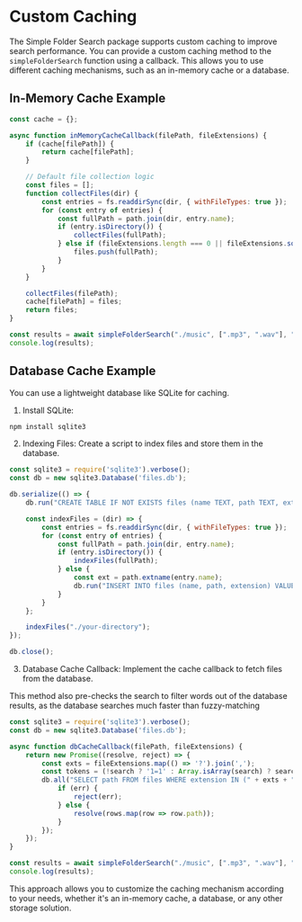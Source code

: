 # Custom Caching

The Simple Folder Search package supports custom caching to improve search performance. You can provide a custom caching method to the `simpleFolderSearch` function using a callback. This allows you to use different caching mechanisms, such as an in-memory cache or a database.

## In-Memory Cache Example

```javascript
const cache = {};

async function inMemoryCacheCallback(filePath, fileExtensions) {
    if (cache[filePath]) {
        return cache[filePath];
    }

    // Default file collection logic
    const files = [];
    function collectFiles(dir) {
        const entries = fs.readdirSync(dir, { withFileTypes: true });
        for (const entry of entries) {
            const fullPath = path.join(dir, entry.name);
            if (entry.isDirectory()) {
                collectFiles(fullPath);
            } else if (fileExtensions.length === 0 || fileExtensions.some(ext => entry.name.endsWith(ext))) {
                files.push(fullPath);
            }
        }
    }

    collectFiles(filePath);
    cache[filePath] = files;
    return files;
}

const results = await simpleFolderSearch("./music", [".mp3", ".wav"], "my song", { minimumScore: 0.6, batchSize: 100 }, inMemoryCacheCallback);
console.log(results);
```

## Database Cache Example

You can use a lightweight database like SQLite for caching.

1. Install SQLite:

```bash
npm install sqlite3
```

2. Indexing Files: Create a script to index files and store them in the database.

```js
const sqlite3 = require('sqlite3').verbose();
const db = new sqlite3.Database('files.db');

db.serialize(() => {
    db.run("CREATE TABLE IF NOT EXISTS files (name TEXT, path TEXT, extension TEXT)");

    const indexFiles = (dir) => {
        const entries = fs.readdirSync(dir, { withFileTypes: true });
        for (const entry of entries) {
            const fullPath = path.join(dir, entry.name);
            if (entry.isDirectory()) {
                indexFiles(fullPath);
            } else {
                const ext = path.extname(entry.name);
                db.run("INSERT INTO files (name, path, extension) VALUES (?, ?, ?)", [entry.name, fullPath, ext]);
            }
        }
    };

    indexFiles("./your-directory");
});

db.close();
```

3. Database Cache Callback: Implement the cache callback to fetch files from the database.

This method also pre-checks the search to filter words out of the database results, as the database searches much faster than fuzzy-matching

```js
const sqlite3 = require('sqlite3').verbose();
const db = new sqlite3.Database('files.db');

async function dbCacheCallback(filePath, fileExtensions) {
    return new Promise((resolve, reject) => {
        const exts = fileExtensions.map(() => '?').join(',');
        const tokens = (!search ? '1=1' : Array.isArray(search) ? search.join(' '): search).toLowerCase().split(' ').map(x => 'path LIKE "%'+x+'%"').join(' OR ');
        db.all("SELECT path FROM files WHERE extension IN (" + exts + ") AND (" + tokens + ")", fileExtensions, (err, rows) => {
            if (err) {
                reject(err);
            } else {
                resolve(rows.map(row => row.path));
            }
        });
    });
}

const results = await simpleFolderSearch("./music", [".mp3", ".wav"], "my song", { minimumScore: 0.6, batchSize: 100 }, dbCacheCallback);
console.log(results);
```

This approach allows you to customize the caching mechanism according to your needs, whether it's an in-memory cache, a database, or any other storage solution.
